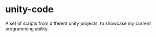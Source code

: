 # unity-code
A set of scripts from different unity projects, to showcase my current programming ability.
